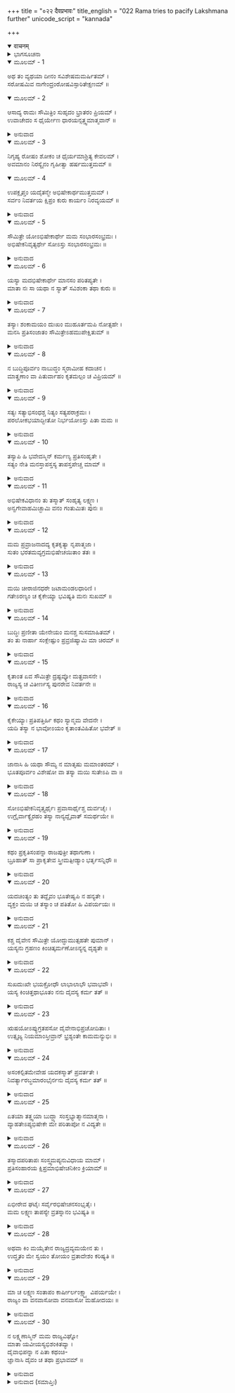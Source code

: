 +++
title = "०२२ दैवप्रभावः"
title_english = "022 Rama tries to pacify Lakshmana further"
unicode_script = "kannada"

+++
<details open><summary>वाचनम्</summary>

<div class="audioEmbed"  caption="श्रीराम-हरिसीताराममूर्ति-घनपाठिभ्यां वचनम्" src="https://archive.org/download/Ramayana-recitation-Sriram-harisItArAmamUrti-Ghanapaati-v2/Kanda_2/Kanda_2_AYK-022-Daiva_Prabhavaha.mp3"></div>
</details>



<details><summary>ಭಾಗಸೂಚನಾ</summary>

ಶ್ರೀರಾಮನು ಲಕ್ಷ್ಮಣನನ್ನು ಸಮಜಾಯಿಸುತ್ತಾ ತನ್ನ ವನವಾಸಕ್ಕೆ ದೈವವೇ ಕಾರಣವೆಂದು ತಿಳಿಸಿ, ಅಭಿಷೇಕದ ಸಾಮಗ್ರಿಗಳನ್ನು ಹಿಂದಕ್ಕೆ ತೆಗೆದುಕೊಂಡು ಹೋಗುವಂತೆ ಆದೇಶಿಸಿದುದು
</details>

<details open><summary>ಮೂಲಮ್ - 1</summary>

ಅಥ ತಂ ವ್ಯಥಯಾ ದೀನಂ ಸವಿಶೇಷಮಮರ್ಷಿತಮ್ ।  
ಸರೋಷಮಿವ ನಾಗೇಂದ್ರಂರೋಷವಿಸ್ಫಾರಿತೇಕ್ಷಣಮ್ ॥
</details>

<details open><summary>ಮೂಲಮ್ - 2</summary>

ಆಸಾದ್ಯ ರಾಮಃ ಸೌಮಿತ್ರಿಂ ಸುಹೃದಂ ಭ್ರಾತರಂ ಪ್ರಿಯಮ್ ।  
ಉವಾಚೇದಂ ಸ ಧೈರ್ಯೇಣ ಧಾರಯನ್ಸತ್ತ್ವಮಾತ್ಮವಾನ್ ॥
</details>

<details><summary>ಅನುವಾದ</summary>

ಶ್ರೀರಾಮನ ಪಟ್ಟಾಭಿಷೇಕದಲ್ಲಿ ವಿಘ್ನವುಂಟಾದ ಕಾರಣ ಸುಮಿತ್ರಾಕುಮಾರ ಲಕ್ಷ್ಮಣನು ಮಾನಸಿಕ ವ್ಯಥೆಯಿಂದ ಬಹಳ ದುಃಖಿತನಾಗಿದ್ದನು. ಅವನ ಮನಸ್ಸಿನಲ್ಲಿ ಕೋಪಗೊಂಡಿದ್ದು, ರೋಷಗೊಂಡ ಗಜರಾಜನಂತೆ ಕ್ರೋಧದಿಂದ ಕಣ್ಣುಗಳನ್ನು ದೊಡ್ಡದಾಗಿಸಿ ನೋಡುತ್ತಿದ್ದನು. ತನ್ನ ಮನಸ್ಸನ್ನು ಹತೋಟಿಯಲ್ಲಿಟ್ಟುಕೊಂಡಿದ್ದ ಶ್ರೀರಾಮನು ಧೈರ್ಯದಿಂದ, ನಿರ್ವಿಕಾರಚಿತ್ತನಾಗಿ ತನ್ನ ಹಿತೈಷಿ ಸುಹೃದ್ ಪ್ರಿಯ ತಮ್ಮನಾದ ಲಕ್ಷ್ಮಣನ ಬಳಿಗೆ ಹೋಗಿ ಇಂತೆಂದನು.॥1-2॥
</details>

<details open><summary>ಮೂಲಮ್ - 3</summary>

ನಿಗೃಹ್ಯ ರೋಷಂ ಶೋಕಂ ಚ ಧೈರ್ಯಮಾಶ್ರಿತ್ಯ ಕೇವಲಮ್ ।  
ಅವಮಾನಂ ನಿರಸ್ಯೈನಂ ಗೃಹೀತ್ವಾ ಹರ್ಷಮುತ್ತಮಮ್ ॥
</details>

<details open><summary>ಮೂಲಮ್ - 4</summary>

ಉಪಕ್ಲೃಪ್ತಂ ಯದೈತನ್ಮೇ ಅಭಿಷೇಕಾರ್ಥಮುತ್ತಮಮ್ ।  
ಸರ್ವಂ ನಿವರ್ತಯ ಕ್ಷಿಪ್ರಂ ಕುರು ಕಾರ್ಯಂ ನಿರವ್ಯಯಮ್ ॥
</details>

<details><summary>ಅನುವಾದ</summary>

ಲಕ್ಷ್ಮಣಾ! ಕೇವಲ ಧೈರ್ಯವನ್ನು ತಂದುಕೊಂಡು ತನ್ನ ಮನಸ್ಸಿನ ಕ್ರೋಧವನ್ನು, ಶೋಕವನ್ನು ದೂರಗೊಳಿಸು. ಚಿತ್ತದಿಂದ ಅಪಮಾನದ ಭಾವನೆಯನ್ನು ತೆಗೆದು ಹಾಕು. ಹೃದಯದಲ್ಲಿ ಚೆನ್ನಾಗಿ ಹರ್ಷವನ್ನು ತುಂಬಿಕೊಂಡು ನನ್ನ ಅಭಿಷೇಕಕ್ಕಾಗಿ ಅಣಿಗೊಳಿಸಿದ ಉತ್ತಮ ಸಾಮಗ್ರಿಗಳನ್ನು ಬದಿಗಿರಿಸು. ನನ್ನ ವನಗಮನದಲ್ಲಿ ಬಾಧೆ ಉಂಟಾಗದಿರುವಂತಹ ಕಾರ್ಯವನ್ನು ಮಾಡು.॥3-4॥
</details>

<details open><summary>ಮೂಲಮ್ - 5</summary>

ಸೌಮಿತ್ರೇ ಯೋಽಭಿಷೇಕಾರ್ಥೇ ಮಮ ಸಂಭಾರಸಂಭ್ರಮಃ ।  
ಅಭಿಷೇಕನಿವೃತ್ಯರ್ಥೇ ಸೋಽಸ್ತು ಸಂಭಾರಸಂಭ್ರಮಃ ॥
</details>

<details><summary>ಅನುವಾದ</summary>

ಸುಮಿತ್ರಾ ನಂದನನೇ! ಇಷ್ಟರವರೆಗೆ ಅಭಿಷೇಕಕ್ಕಾಗಿ ಸಾಮಗ್ರಿ ಒಟ್ಟುಗೂಡಿಸಲು ಇದ್ದ ನಿನ್ನ ಉತ್ಸಾಹವನ್ನು, ಈಗ ವನವಾಸಕ್ಕೆ ಹೋಗುವ ಸಿದ್ಧತೆಯಲ್ಲಿ ಮತ್ತು ನಾನು ವನವಾಸಕ್ಕೆ ಹೋಗುವ ಸಿದ್ಧತೆಯಲ್ಲಿ ತೊಡಗಿಸು.॥5॥
</details>

<details open><summary>ಮೂಲಮ್ - 6</summary>

ಯಸ್ಯಾ ಮದಭಿಷೇಕಾರ್ಥೇ ಮಾನಸಂ ಪರಿತಪ್ಯತೇ ।  
ಮಾತಾ ನಃ ಸಾ ಯಥಾ ನ ಸ್ಯಾತ್ ಸವಿಶಂಕಾ ತಥಾ ಕುರು ॥
</details>

<details><summary>ಅನುವಾದ</summary>

ನನ್ನ ಪಟ್ಟಾಭಿಷೇಕದ ಕಾರಣ ಚಿತ್ತದಲ್ಲಿ ಸಂತಾಪಪಡುತ್ತಿರುವ ನಮ್ಮ ತಾಯಿ ಕೈಕೆಯಿಗೆ ಯಾವುದೇ ವಿಧದ ಶಂಕೆ ಉಳಿಯದಂತಹ ಕಾರ್ಯವನ್ನು ಮಾಡು.॥6॥
</details>

<details open><summary>ಮೂಲಮ್ - 7</summary>

ತಸ್ಯಾಃ ಶಂಕಾಮಯಂ ದುಃಖಂ ಮುಹೂರ್ತಮಪಿ ನೋತ್ಸಹೇ ।  
ಮನಸಿ ಪ್ರತಿಸಂಜಾತಂ ಸೌಮಿತ್ರೇಽಹಮುಪೇಕ್ಷಿತುಮ್ ॥
</details>

<details><summary>ಅನುವಾದ</summary>

ಲಕ್ಷ್ಮಣ! ಆಕೆಯ ಮನಸ್ಸಿನಲ್ಲಿ ಸಂದೇಹ ಉಂಟಾಗಿ ದುಃಖ ಉತ್ಪನ್ನವಾಗುವುದನ್ನು ನಾನು ಒಂದು ಕ್ಷಣವಾದರೂ ಸಹಿಸುವುದಿಲ್ಲ. ಆಕೆಯ ಉಪೇಕ್ಷೆಯನ್ನು ಮಾಡಲಾರೆನು.॥7॥
</details>

<details open><summary>ಮೂಲಮ್ - 8</summary>

ನ ಬುದ್ಧಿಪೂರ್ವಂ ನಾಬುದ್ಧಂ ಸ್ಮರಾಮೀಹ ಕದಾಚನ ।  
ಮಾತೄಣಾಂ ವಾ ಪಿತುರ್ವಾಹಂ ಕೃತಮಲ್ಪಂ ಚ ವಿಪ್ರಿಯಮ್ ॥
</details>

<details><summary>ಅನುವಾದ</summary>

ನಾನು ಇಲ್ಲಿ ಎಂದು ತಿಳಿದೂ-ತಿಳಿದೂ ಅಥವಾ ತಿಳಿಯದೆ ತಾಯಂದಿರ ಅಥವಾ ತಂದೆಯವರ ಯಾವುದೇ ಸಣ್ಣದಾದ ಅಪರಾಧವನ್ನು ಮಾಡಿದುದು ನೆನಪಿಲ್ಲ.॥8॥
</details>

<details open><summary>ಮೂಲಮ್ - 9</summary>

ಸತ್ಯಃ ಸತ್ಯಾಭಿಸಂಧಶ್ಚ ನಿತ್ಯಂ ಸತ್ಯಪರಾಕ್ರಮಃ ।  
ಪರಲೋಕಭಯಾದ್ಭೀತೋ ನಿರ್ಭಯೋಽಸ್ತು ಪಿತಾ ಮಮ ॥
</details>

<details><summary>ಅನುವಾದ</summary>

ತಂದೆಯವರು ಸದಾ ಸತ್ಯವಾದಿಗಳು ಮತ್ತು ಸತ್ಯ ಪರಾಕ್ರಮಿಗಳಾಗಿದ್ದಾರೆ. ಅವರು ಪರಲೋಕದ ಭಯದಿಂದ ಹೆದರುತ್ತಾರೆ; ಅದಕ್ಕಾಗಿ ನನ್ನ ತಂದೆಯ ಪಾರಲೌಕಿಕ ಭಯವು ದೂರಾಗುವಂತಹ ಕಾರ್ಯವನ್ನೇ ನಾನು ಮಾಡಬೇಕು.॥9॥
</details>

<details open><summary>ಮೂಲಮ್ - 10</summary>

ತಸ್ಯಾಪಿ ಹಿ ಭವೇದಸ್ಮಿನ್ ಕರ್ಮಣ್ಯ ಪ್ರತಿಸಂಹೃತೇ ।  
ಸತ್ಯಂ ನೇತಿ ಮನಸ್ತಾಪಸ್ತಸ್ಯ ತಾಪಸ್ತಪೇಚ್ಚ ಮಾಮ್ ॥
</details>

<details><summary>ಅನುವಾದ</summary>

ಈ ಅಭಿಷೇಕ ಸಂಬಂಧೀ ಕಾರ್ಯವು ತಡೆಯದಿದ್ದರೆ ನನ್ನ ಮಾತು ನಿಜವಾಗಲಿಲ್ಲವಲ್ಲ ಎಂಬ ಸಂತಾಪ ಮನಸ್ಸಿಗೆ ಉಂಟಾಗಿ ಆ ಮನಸ್ತಾಪವು ನನ್ನನ್ನು ಸದಾ ಸಂತಪ್ತಮಾಡುತ್ತಾ ಇದ್ದೀತು.॥10॥
</details>

<details open><summary>ಮೂಲಮ್ - 11</summary>

ಅಭಿಷೇಕವಿಧಾನಂ ತು ತಸ್ಮಾತ್ ಸಂಹೃತ್ಯ ಲಕ್ಷ್ಮಣ ।  
ಅನ್ವಗೇವಾಹಮಿಚ್ಛಾಮಿ ವನಂ ಗಂತುಮಿತಃ ಪುನಃ ॥
</details>

<details><summary>ಅನುವಾದ</summary>

ಲಕ್ಷ್ಮಣ! ಇವೆಲ್ಲ ಕಾರಣಗಳಿಂದ ನಾನು ನನ್ನ ಪಟ್ಟಾಭಿಷೇಕದ ಕಾರ್ಯವನ್ನು ತಡೆದು, ಶೀಘ್ರವಾಗಿಯೇ ಈ ನಗರದಿಂದ ಹೊರಟು ವನಕ್ಕೆ ಹೋಗಲು ಬಯಸುತ್ತಿರುವೆನು.॥11॥
</details>

<details open><summary>ಮೂಲಮ್ - 12</summary>

ಮಮ ಪ್ರವ್ರಾಜನಾದದ್ಯ ಕೃತಕೃತ್ಯಾ ನೃಪಾತ್ಮಜಾ ।  
ಸುತಂ ಭರತಮವ್ಯಗ್ರಮಭಿಷೇಚಯಿತಾಂ ತತಃ ॥
</details>

<details><summary>ಅನುವಾದ</summary>

ಇಂದು ನಾನು ಹೊರಟು ಹೋದದ್ದರಿಂದ ಕೃತಕೃತ್ಯಳಾದ ಕೈಕೆಯಿಯು ತನ್ನ ಪುತ್ರ ಭರತನಿಗೆ ನಿರ್ಭಯ ಹಾಗೂ ನಿಶ್ಚಿಂತಳಾಗಿ ಪಟ್ಟಾಭಿಷೇಕ ಮಾಡಿಸಲಿ.॥12॥
</details>

<details open><summary>ಮೂಲಮ್ - 13</summary>

ಮಯಿ ಚೀರಾಜಿನಧರೇ ಜಟಾಮಂಡಲಧಾರಿಣಿ ।  
ಗತೇಽರಣ್ಯಂ ಚ ಕೈಕೇಯ್ಯಾ ಭವಿಷ್ಯತಿ ಮನಃ ಸುಖಮ್ ॥
</details>

<details><summary>ಅನುವಾದ</summary>

ನಾನು ವಲ್ಕಲ-ಮೃಗಚರ್ಮ ಧರಿಸಿ, ತಲೆಯಲ್ಲಿ ಜಟಾಜೂಟ ಕಟ್ಟಿ ವನವಾಸಕ್ಕೆ ಹೋದಾಗಲೇ ಕೈಕೆಯಿಯ ಮನಸ್ಸಿಗೆ ಸುಖ ಪ್ರಾಪ್ತವಾದೀತು.॥13॥
</details>

<details open><summary>ಮೂಲಮ್ - 14</summary>

ಬುದ್ಧಿಃ ಪ್ರಣೀತಾ ಯೇನೇಯಂ ಮನಶ್ಚ ಸುಸಮಾಹಿತಮ್ ।  
ತಂ ತು ನಾರ್ಹಾ ಸಂಕ್ಲೇಷ್ಟುಂ ಪ್ರವ್ರಜಿಷ್ಯಾಮಿ ಮಾ ಚಿರಮ್ ॥
</details>

<details><summary>ಅನುವಾದ</summary>

ಯಾವ ವಿಧಾತನು ಕೈಕೆಯಿಗೆ ಇಂತಹ ಬುದ್ಧಿಕೊಟ್ಟಿರುವುದೋ ಹಾಗೂ ಯಾರ ಪ್ರೇರಣೆಯಿಂದ ಆಕೆಯ ಮನಸ್ಸು ನನ್ನನ್ನು ಕಾಡಿಗೆ ಕಳಿಸುವುದರಲ್ಲಿ ದೃಢವಾಗಿದೆಯೋ, ಆಕೆಯನ್ನು ವಿಫಲ ಮನೋರಥಳನ್ನಾಗಿ ಮಾಡಿ ಕಷ್ಟಕೊಡುವುದು ನನಗೆ ಉಚಿತವಲ್ಲ.॥14॥
</details>

<details open><summary>ಮೂಲಮ್ - 15</summary>

ಕೃತಾಂತ ಏವ ಸೌಮಿತ್ರೇ ದ್ರಷ್ಟವ್ಯೋ ಮತ್ಪ್ರವಾಸನೇ ।  
ರಾಜ್ಯಸ್ಯ ಚ ವಿತೀರ್ಣಸ್ಯ ಪುನರೇವ ನಿವರ್ತನೇ ॥
</details>

<details><summary>ಅನುವಾದ</summary>

ಸುಮಿತ್ರಾಕುಮಾರ! ನನ್ನ ಈ ವನವಾಸದಲ್ಲಿ ಹಾಗೂ ತಂದೆಯವರು ಕೊಟ್ಟಿರುವ ರಾಜ್ಯವು ಕೈತಪ್ಪಿ ಹೋಗುವುದರಲ್ಲಿ ದೈವವೇ ಕಾರಣವೆಂದು ತಿಳಿಯಬೇಕು.॥15॥
</details>

<details open><summary>ಮೂಲಮ್ - 16</summary>

ಕೈಕೇಯ್ಯಾಃ ಪ್ರತಿಪತ್ತಿರ್ಹಿ ಕಥಂ ಸ್ಯಾನ್ಮಮ ವೇದನೇ ।  
ಯದಿ ತಸ್ಯಾ ನ ಭಾವೋಽಯಂ ಕೃತಾಂತವಿಹಿತೋ ಭವೇತ್ ॥
</details>

<details><summary>ಅನುವಾದ</summary>

ನಾನು ತಿಳಿದಂತೆ ಕೈಕೆಯಮ್ಮನ ಈ ವಿಪರೀತ ಮನೋಭಾವವು ದೈವದ ವಿಧಾನವೇ ಆಗಿದೆ. ಹೀಗಲ್ಲದಿದ್ದರೆ ಆಕೆಯು ನನ್ನನ್ನು ಕಾಡಿಗೆ ಕಳಿಸಿ ದುಃಖ ಕೊಡುವ ವಿಚಾರ ಏಕೆ ಮಾಡುತ್ತಿದ್ದಳು.॥16॥
</details>

<details open><summary>ಮೂಲಮ್ - 17</summary>

ಜಾನಾಸಿ ಹಿ ಯಥಾ ಸೌಮ್ಯ ನ ಮಾತೃಷು ಮಮಾಂತರಮ್ ।  
ಭೂತಪೂರ್ವಂ ವಿಶೇಷೋ ವಾ ತಸ್ಯಾ ಮಯಿ ಸುತೇಽಪಿ ವಾ ॥
</details>

<details><summary>ಅನುವಾದ</summary>

ಸೌಮ್ಯ! ನನ್ನ ಮನಸ್ಸಿನಲ್ಲಿ ಮೊದಲಿನಿಂದಲೂ ತಾಯಂದಿರ ಕುರಿತು ಭೇದಭಾವ ಇರಲಿಲ್ಲ ಹಾಗೂ ಕೈಕೆಯಿಯೂ ಕೂಡ ನನ್ನಲ್ಲಿ ಅಥವಾ ತನ್ನ ಪುತ್ರನಲ್ಲಿ ಯಾವುದೇ ಅಂತರ ತಿಳಿಯುತ್ತಿರಲಿಲ್ಲ.॥17॥
</details>

<details open><summary>ಮೂಲಮ್ - 18</summary>

ಸೋಽಭಿಷೇಕನಿವೃತ್ತ್ಯರ್ಥೈಃ ಪ್ರವಾಸಾರ್ಥೈಶ್ಚ ದುರ್ವಚೈಃ ।  
ಉಗ್ರೈರ್ವಾಕ್ಯೈರಹಂ ತಸ್ಯಾ ನಾನ್ಯದ್ದೈವಾತ್ ಸಮರ್ಥಯೇ ॥
</details>

<details><summary>ಅನುವಾದ</summary>

ನನ್ನ ಪಟ್ಟಾಭಿಷೇಕವನ್ನು ತಡೆಯಲು ಹಾಗೂ ನನ್ನನ್ನು ಕಾಡಿಗೆ ಕಳಿಸಲು ಮಹಾರಾಜರನ್ನು ಪ್ರೇರಿತಗೊಳಿಸುವ ನಿಮಿತ್ತ ಪ್ರಯೋಗಿಸಿದ ಕಟುವಚನಗಳು ಸಾಧಾರಣ ಮನುಷ್ಯನ ಬಾಯಿಯಿಂದ ಬರುವುದು ಕಠಿಣವಾಗಿದೆ. ಆಕೆಯ ಇಂತಹ ಚೇಷ್ಟೆಯಲ್ಲಿ ನಾನು ದೈವವಲ್ಲದೆ ಬೇರೆ ಯಾವುದೇ ಕಾರಣವನ್ನು ಸಮರ್ಥಿಸುವುದಿಲ್ಲ.॥18॥
</details>

<details open><summary>ಮೂಲಮ್ - 19</summary>

ಕಥಂ ಪ್ರಕೃತಿಸಂಪನ್ನಾ ರಾಜಪುತ್ರೀ ತಥಾಗುಣಾ ।  
ಬ್ರೂಹಾತ್ ಸಾ ಪ್ರಾಕೃತೇವ ಸ್ತ್ರೀಮತ್ಪೀಡ್ಯಾಂ ಭರ್ತೃಸನ್ನಿಧೌ ॥
</details>

<details><summary>ಅನುವಾದ</summary>

ಹೀಗಲ್ಲದಿದ್ದರೆ ಅಂತಹ ಉತ್ತಮ ಸ್ವಭಾವದ, ಶ್ರೇಷ್ಠಗುಣ ಸಂಪನ್ನ ರಾಜಕುಮಾರಿ ಕೈಕೆಯಿಯು ಓರ್ವ ಸಾಧಾರಣ ಸ್ತ್ರೀಯಂತೆ ತನ್ನ ಪತಿಯ ಬಳಿ ನನಗೆ ಅನಿಷ್ಟಕರ ಮಾತನ್ನು ಹೇಗೆ ಆಡುತ್ತಿದ್ದಳು.॥19॥
</details>

<details open><summary>ಮೂಲಮ್ - 20</summary>

ಯದಚಿಂತ್ಯಂ ತು ತದ್ದೈವಂ ಭೂತೇಷ್ವಪಿ ನ ಹನ್ಯತೇ ।  
ವ್ಯಕ್ತಂ ಮಯಿ ಚ ತಸ್ಯಾಂ ಚ ಪತಿತೋ ಹಿ ವಿಪರ್ಯಯಃ ॥
</details>

<details><summary>ಅನುವಾದ</summary>

ನಮ್ಮ ಚಿಂತನೆಗೆ ಯಾವಾಗ ಏನೂ ನಿಲುಕುವುದಿಲ್ಲವೋ ಅದೇ ದೈವವಿಧಾನವಾಗಿದೆ. ಪ್ರಾಣಿಗಳ ಅಧಿಷ್ಠಾತೃಗಳಾದ ಬ್ರಹ್ಮಾದಿಗಳಲ್ಲಿಯೂ ವಿಧಿಯು ಪರಾಭವ ಹೊಂದುವುದಿಲ್ಲ. ನನಗೆ ಪ್ರಾಪ್ತವಾದ ವನವಾಸ ಮತ್ತು ಕೈಕೆಯಿಯ ಬುದ್ಧಿಯಲ್ಲಿ ಉಂಟಾದ ವಿಪರ್ಯಾಸ - ಇವುಗಳಿಂದಲೇ ವಿಧಿಯ ಪ್ರಭಾವ ವ್ಯಕ್ತವಾಗುತ್ತದೆ.॥20॥
</details>

<details open><summary>ಮೂಲಮ್ - 21</summary>

ಕಶ್ಚ ದೈವೇನ ಸೌಮಿತ್ರೇ ಯೋದ್ಧುಮುತ್ಸಹತೇ ಪುಮಾನ್ ।  
ಯಸ್ಯನು ಗ್ರಹಣಂ ಕಿಂಚಿತ್ಕರ್ಮಣೋಽನ್ಯನ್ನ ದೃಶ್ಯತೇ ॥
</details>

<details><summary>ಅನುವಾದ</summary>

ಸುಮಿತ್ರಾನಂದನ! ಕರ್ಮಗಳ ಸುಖ-ದುಃಖರೂಪೀ ಫಲವು ಪ್ರಾಪ್ತವಾದಾಗಲೇ ಅದರ ಜ್ಞಾನ ಉಂಟಾಗುತ್ತದೆ. ಕರ್ಮಫಲ ಬಿಟ್ಟು ಬೇರೆ ಎಲ್ಲಿಯೂ ಇದರ ಸುಳಿವು ಸಿಗುವುದಿಲ್ಲ. ಅಂತಹ ದೈವದೊಂದಿಗೆ ಯಾರು ತಾನೇ ಕಾದಾಡಬಲ್ಲನು.॥21॥
</details>

<details open><summary>ಮೂಲಮ್ - 22</summary>

ಸುಖದುಃಖೇ ಭಯಕ್ರೋಧೌ ಲಾಭಾಲಾಭೌ ಭವಾಭವೌ ।  
ಯಸ್ಯ ಕಿಂಚಿತ್ತಥಾಭೂತಂ ನನು ದೈವಸ್ಯ ಕರ್ಮ ತತ್ ॥
</details>

<details><summary>ಅನುವಾದ</summary>

ಸುಖ-ದುಃಖ, ಭಯ-ಕ್ರೋಧ, (ಕ್ಷೋಭ) ಲಾಭ-ಹಾನಿ, ಉತ್ಪತ್ತಿ-ವಿನಾಶ ಹಾಗೂ ಇಂತಹುದೇ ಬೇರೆ ಎಷ್ಟೋ ಪರಿಣಾಮಗಳು ಪ್ರಾಪ್ತವಾಗುತ್ತವೆ. ಅದರ ಯಾವುದೇ ಕಾರಣ ಅರಿವಿಗೆ ಬರುವುದಿಲ್ಲ, ಅದೆಲ್ಲ ದೈವದ್ದೇ ಕಾರ್ಯವಾಗಿದೆ.॥22॥
</details>

<details open><summary>ಮೂಲಮ್ - 23</summary>

ಋಷಯೋಽಪ್ಯುಗ್ರತಪಸೋ ದೈವೇನಾಭಿಪ್ರಚೋದಿತಾಃ ।  
ಉತ್ಸೃಜ್ಯ ನಿಯಮಾಂಸ್ತೀವ್ರಾನ್ ಭ್ರಶ್ಯಂತೇ ಕಾಮಮನ್ಯುಭಿಃ ॥
</details>

<details><summary>ಅನುವಾದ</summary>

ಉಗ್ರ ತಪಸ್ವೀ ಋಷಿಗಳೂ ಕೂಡ ದೈವದಿಂದ ಪ್ರೇರಣೆಗೊಂಡು ತಮ್ಮ ತೀವ್ರ ನಿಯಮಗಳನ್ನು ಬಿಟ್ಟುಬಿಡುತ್ತಾರೆ. ಕಾಮ-ಕ್ರೋಧದಿಂದ ವಿವಶರಾಗಿ ಮೇರೆ ಮೀರಿ ಭ್ರಷ್ಟರಾಗುತ್ತಾರೆ.॥23॥
</details>

<details open><summary>ಮೂಲಮ್ - 24</summary>

ಅಸಂಕಲ್ಪಿತಮೇವೇಹ ಯದಕಸ್ಮಾತ್ ಪ್ರವರ್ತತೇ ।  
ನಿವರ್ತ್ಯಾರಬ್ಧಮಾರಂಭೈರ್ನನು ದೈವಸ್ಯ ಕರ್ಮ ತತ್ ॥
</details>

<details><summary>ಅನುವಾದ</summary>

ಯಾವುದನ್ನು ವಿಚಾರ ಮಾಡದೆಯೂ, ಯೋಚಿಸದೆಯೂ ಒಮ್ಮಿಂದೊಮ್ಮೆಲೇ ಯಾವುದೋ ವಿಪತ್ತು ನಮ್ಮ ಮೇಲೆ ಎರಗುತ್ತದೆ. ಹಾಗೆಯೇ ನಾವು ಆರಂಭಿಸಿದ ಕಾರ್ಯ ಮಧ್ಯದಲ್ಲಿಯೇ ನಿಂತುಹೋಗಬಹುದು ಇದು ದೈವದ ಕಾರ್ಯವಲ್ಲದೆ ಮತ್ತೇನು.॥24॥
</details>

<details open><summary>ಮೂಲಮ್ - 25</summary>

ಏತಯಾ ತತ್ತ್ವಯಾ ಬುದ್ಧ್ಯಾ ಸಂಸ್ತಭ್ಯಾತ್ಮಾನಮಾತ್ಮನಾ ।  
ವ್ಯಾಹತೇಽಪ್ಯಭಿಷೇಕೇ ಮೇ ಪರಿತಾಪೋ ನ ವಿದ್ಯತೇ ॥
</details>

<details><summary>ಅನುವಾದ</summary>

ಈ ತಾತ್ತ್ವಿಕ ಬುದ್ಧಿಯ ಮೂಲಕ ಸ್ವತಃ ಮನಸ್ಸನ್ನು ಸ್ಥಿರಗೊಳಿಸಿದ ಕಾರಣ ನನಗೆ ಅಭಿಷೇಕದಲ್ಲಿ ವಿಘ್ನ ಉಂಟಾದರೂ ದುಃಖ, ಸಂತಾಪ ಆಗುತ್ತಿಲ್ಲ.॥25॥
</details>

<details open><summary>ಮೂಲಮ್ - 26</summary>

ತಸ್ಮಾದಪರಿತಾಪಃ ಸಂಸ್ತ್ವಮಪ್ಯನುವಿಧಾಯ ಮಾಮ್ ।  
ಪ್ರತಿಸಂಹಾರಯ ಕ್ಷಿಪ್ರಮಾಭಿಷೇಚನಿಕೀಂ ಕ್ರಿಯಾಮ್ ॥
</details>

<details><summary>ಅನುವಾದ</summary>

ಈ ಪ್ರಕಾರವೇ ನೀನೂ ಕೂಡ ನನ್ನ ವಿಚಾರವನ್ನು ಅನುಸರಿಸುತ್ತಾ ಸಂತಾಪಶೂನ್ಯನಾಗಿ ಪಟ್ಟಾಭಿಷೇಕದ ಈ ಆಯೋಜನವನ್ನು ಬೇಗನೇ ನಿಲ್ಲಿಸಿಬಿಡು.॥26॥
</details>

<details open><summary>ಮೂಲಮ್ - 27</summary>

ಏಭೀರೇವ ಘಟೈಃ ಸರ್ವೈರಭಿಷೇಚನಸಂಭೃತೈಃ ।  
ಮಮ ಲಕ್ಷ್ಮಣ ತಾಪಸ್ಯೇ ವ್ರತಸ್ನಾನಂ ಭವಿಷ್ಯತಿ ॥
</details>

<details><summary>ಅನುವಾದ</summary>

ಲಕ್ಷ್ಮಣ! ಪಟ್ಟಾಭಿಷೇಕಕ್ಕಾಗಿ ಸಿದ್ಧಗೊಳಿಸಿಟ್ಟಿರುವ ಈ ಎಲ್ಲ ಕಲಶಗಳಿಂದ ನನ್ನ ತಾಪಸ ವ್ರತದ ಸಂಕಲ್ಪಕ್ಕಾಗಿ ಆಗಬೇಕಾದ ಸ್ನಾನ ನಡೆಯುವುದು.॥27॥
</details>

<details open><summary>ಮೂಲಮ್ - 28</summary>

ಅಥವಾ ಕಿಂ ಮಯೈತೇನ ರಾಜ್ಯದ್ರವ್ಯಮಯೇನ ತು ।  
ಉದ್ಧೃತಂ ಮೇ ಸ್ವಯಂ ತೋಯಂ ವ್ರತಾದೇಶಂ ಕರಿಷ್ಯತಿ ॥
</details>

<details><summary>ಅನುವಾದ</summary>

ಅಥವಾ ರಾಜ್ಯಾಭಿಷೇಕ ಸಂಬಂಧೀ ಮಂಗಲದ್ರವ್ಯಮಯ ಈ ಕಲಶಜಲದ ಆವಶ್ಯಕತೆ ನನಗೇನಿದೆ? ಸ್ವತಃ ನಾನು ಕೈಯಿಂದಲೇ ಸೇದಿದ ನೀರೇ ನನ್ನ ವ್ರತಾದೇಶಕ್ಕೆ ಸಾಧನವಾಗುವುದು.॥28॥
</details>

<details open><summary>ಮೂಲಮ್ - 29</summary>

ಮಾ ಚ ಲಕ್ಷ್ಮಣ ಸಂತಾಪಂ ಕಾರ್ಷೀರ್ಲಂಕ್ಷ್ಮ್ಯಾ ವಿಪರ್ಯಯೇ ।  
ರಾಜ್ಯಂ ವಾ ವನವಾಸೋವಾ ವನವಾಸೋ ಮಹೋದಯಃ ॥
</details>

<details><summary>ಅನುವಾದ</summary>

ಲಕ್ಷ್ಮಣ! ರಾಜ್ಯಲಕ್ಷ್ಮಿಯು ಸಿಕ್ಕುವ ಬದಲು, ವನಲಕ್ಷ್ಮಿಯು ಸಿಕ್ಕಿ ದುದಕ್ಕಾಗಿ ಸಂತಾಪಪಡಬೇಡ. ರಾಜ್ಯಲಕ್ಷ್ಮಿಯಾದರೇನು? ನನ್ನ ಅಭಿಪ್ರಾಯದಲ್ಲಿ ಇಂದು ನನಗೆ ವನವಾಸವೇ ಅಭ್ಯುದಯಕಾರಕವಾಗಿದೆ.॥29॥
</details>

<details open><summary>ಮೂಲಮ್ - 30</summary>

ನ ಲಕ್ಷ್ಮಣಾಸ್ಮಿನ್ ಮಮ ರಾಜ್ಯವಿಘ್ನೋ  
ಮಾತಾ ಯವೀಯಸ್ಯಭಿಶಂಕಿತವ್ಯಾ ।  
ದೈವಾಭಿಪನ್ನಾ ನ ಪಿತಾ ಕಥಂಚಿ-  
ಜ್ಞಾನಾಸಿ ದೈವಂ ಚ ತಥಾ ಪ್ರಭಾವಮ್ ॥
</details>

<details><summary>ಅನುವಾದ</summary>

ಲಕ್ಷ್ಮಣಾ! ನನ್ನ ರಾಜ್ಯಾಭಿಷೇಕದಲ್ಲಿ ಉಂಟಾದ ವಿಘ್ನಕ್ಕೆ ಚಿಕ್ಕಮ್ಮ ಕಾರಣಳೆಂದು ಶಂಕಿಸಬೇಡ; ಏಕೆಂದರೆ ದೈವದಿಂದ ಪ್ರಚೋದಿತಳಾಗಿ ಆಕೆಯು ಹೀಗೆ ಮಾಡುತ್ತಿದ್ದಾಳೆ. ನಮ್ಮ ತಂದೆಯೂ ಇದಕ್ಕೆ ಕಾರಣರಲ್ಲ. ಇವರಿಬ್ಬರೂ ದೈವದಿಂದ ಪ್ರೇರಿತರಾಗಿದ್ದಾರೆ. ವಿಧಿವಿಲಾಸವು ಎಷ್ಟೊಂದು ಪ್ರಭಾವಯುತವಾದುದೆಂಬ ವಿಚಾರ ನಿನಗೆ ತಿಳಿಯದುದೇನಲ್ಲ ಇದು ಅದೇ ಕಾರಣ.॥30॥
</details>

<details><summary>ಅನುವಾದ (ಸಮಾಪ್ತಿಃ)</summary>

ಶ್ರೀವಾಲ್ಮೀಕಿ ವಿರಚಿತ ಆರ್ಷರಾಮಾಯಣ ಆದಿಕಾವ್ಯದ ಅಯೋಧ್ಯಾಕಾಂಡದಲ್ಲಿ ಇಪ್ಪತ್ತೆರಡನೆಯ ಸರ್ಗ ಪೂರ್ಣವಾಯಿತು.॥22॥
</details>
